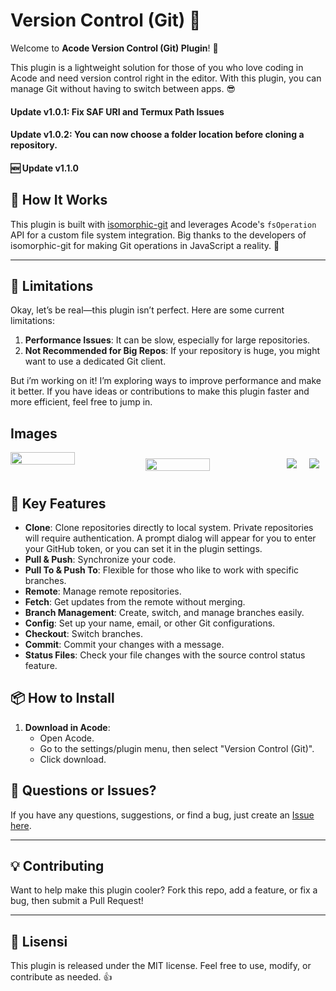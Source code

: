 # Version Control (Git) 🎉

Welcome to **Acode Version Control (Git) Plugin**! 🚀

This plugin is a lightweight solution for those of you who love coding in Acode and need version control right in the editor. With this plugin, you can manage Git without having to switch between apps. 😎

#### Update v1.0.1: Fix SAF URI and Termux Path Issues
#### Update v1.0.2: You can now choose a folder location before cloning a repository.
#### 🆕 Update v1.1.0

## 🤔 How It Works

This plugin is built with [isomorphic-git](https://github.com/isomorphic-git/isomorphic-git) and leverages Acode's `fsOperation` API for a custom file system integration. Big thanks to the developers of isomorphic-git for making Git operations in JavaScript a reality. 🙌

---

## 🚧 Limitations

Okay, let’s be real—this plugin isn’t perfect. Here are some current limitations:

1. **Performance Issues**: It can be slow, especially for large repositories.
2. **Not Recommended for Big Repos**: If your repository is huge, you might want to use a dedicated Git client.

But i’m working on it! I’m exploring ways to improve performance and make it better. If you have ideas or contributions to make this plugin faster and more efficient, feel free to jump in.

## Images
<div style="display:flex;width:100%;overflow:scroll">
<img src="https://github.com/user-attachments/assets/18b9e64c-b45b-41e8-809b-3433f73ce894" width="50%">
<img src="https://github.com/user-attachments/assets/1e84577b-9ecb-4523-9e4e-cbf925dd0b56" width="50%" style="padding:10px">
<img src="https://github.com/user-attachments/assets/853364a1-afbd-4520-a2bb-b0816c13ab09" style="padding:10px">
<img src="https://github.com/user-attachments/assets/99a14d72-e50c-4031-9e3a-2531e61fe237" style="padding:10px">
</div>

## 🎯 Key Features

- **Clone**: Clone repositories directly to local system. Private repositories will require authentication. A prompt dialog will appear for you to enter your GitHub token, or you can set it in the plugin settings.
- **Pull & Push**: Synchronize your code.
- **Pull To & Push To**: Flexible for those who like to work with specific branches.
- **Remote**: Manage remote repositories.
- **Fetch**: Get updates from the remote without merging.
- **Branch Management**: Create, switch, and manage branches easily.
- **Config**: Set up your name, email, or other Git configurations.
- **Checkout**: Switch branches.
- **Commit**: Commit your changes with a message.
- **Status Files**: Check your file changes with the source control status feature.

## 📦 How to Install

1. **Download in Acode**: 
   - Open Acode.
   - Go to the settings/plugin menu, then select "Version Control (Git)".
   - Click download.

## 🤔 Questions or Issues?
If you have any questions, suggestions, or find a bug, just create an [Issue here](https://github.com/dikidjatar/acode-plugin-version-control).

---

## 💡 Contributing
Want to help make this plugin cooler? Fork this repo, add a feature, or fix a bug, then submit a Pull Request!

---

## 📝 Lisensi
This plugin is released under the MIT license. Feel free to use, modify, or contribute as needed. 👍